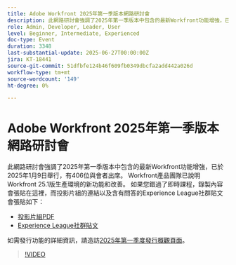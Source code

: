 ```yaml
---
title: Adobe Workfront 2025年第一季版本網路研討會
description: 此網路研討會強調了2025年第一季版本中包含的最新Workfront功能增強，已於2025年1月9日舉行，有406位與會者出席。 Workfront產品團隊已說明Workfront 25.1版生產環境的新功能和改善。
role: Admin, Developer, Leader, User
level: Beginner, Intermediate, Experienced
doc-type: Event
duration: 3348
last-substantial-update: 2025-06-27T00:00:00Z
jira: KT-18441
source-git-commit: 51dfbfe124b46f609fb0349dbcfa2add442a026d
workflow-type: tm+mt
source-wordcount: '149'
ht-degree: 0%

---
```



# Adobe Workfront 2025年第一季版本網路研討會

此網路研討會強調了2025年第一季版本中包含的最新Workfront功能增強，已於2025年1月9日舉行，有406位與會者出席。 Workfront產品團隊已說明Workfront 25.1版生產環境的新功能和改善。 如果您錯過了即時課程，錄製內容會張貼在這裡，而投影片組的連結以及含有問答的Experience League社群貼文會張貼如下：

* [投影片組PDF](https://cdn.experience.workfront.com/Training/Guides/Customer+Success+at+Scale/010925+-+25.1+First+Quarter+2025+Release+Webinar.pdf)
* [Experience League社群貼文](https://experienceleaguecommunities.adobe.com/t5/workfront-discussions/event-follow-up-adobe-workfront-first-quarter-2025-release/td-p/729761)

如需發行功能的詳細資訊，請造訪[2025年第一季度發行概觀頁面](https://experienceleague.adobe.com/zh-hant/docs/workfront/using/product-announcements/product-releases/release-25-q1/25-q1-release-overview#report-and-dashboard-enhancements)。

>[!VIDEO](https://video.tv.adobe.com/v/3464380/?learn=on&enablevpops)

